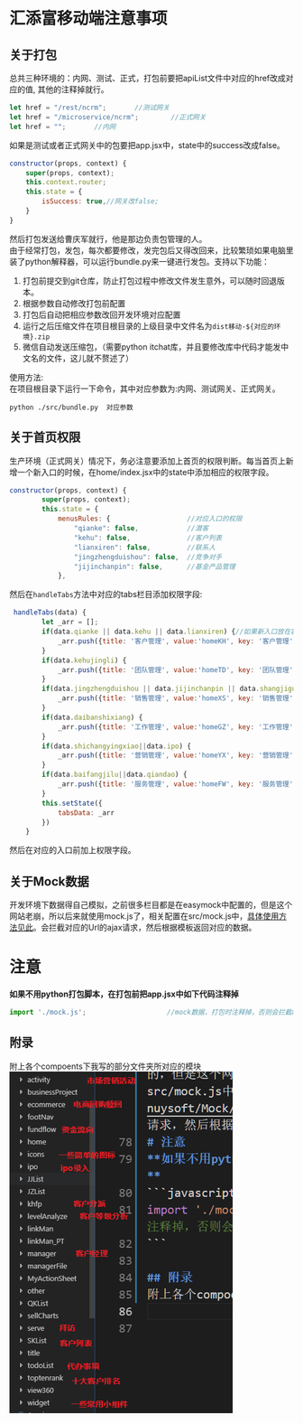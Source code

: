 # 汇添富移动端注意事项


## 关于打包
  总共三种环境的：内网、测试、正式，打包前要把apiList文件中对应的href改成对应的值, 其他的注释掉就行。
```javascript
let href = "/rest/ncrm";       //测试网关
let href = "/microservice/ncrm";        //正式网关
let href = "";       //内网
```
如果是测试或者正式网关中的包要把app.jsx中，state中的success改成false。
```javascript
constructor(props, context) {
    super(props, context);
    this.context.router;
    this.state = {
        isSuccess: true,//网关改false;
    }
}
```
然后打包发送给曹庆军就行，他是那边负责包管理的人。<br>
由于经常打包，发包，每次都要修改，发完包后又得改回来，比较繁琐如果电脑里装了python解释器，可以运行bundle.py来一键进行发包。支持以下功能：
1. 打包前提交到git仓库，防止打包过程中修改文件发生意外，可以随时回退版本。
2. 根据参数自动修改打包前配置
3. 打包后自动把相应参数改回开发环境对应配置
4. 运行之后压缩文件在项目根目录的上级目录中文件名为`dist移动-${对应的环境}.zip`
5. 微信自动发送压缩包，（需要python itchat库，并且要修改库中代码才能发中文名的文件，这儿就不赘述了）

使用方法:<br/>
在项目根目录下运行一下命令，其中对应参数为:内网、测试网关、正式网关。
```
python ./src/bundle.py  对应参数
```
## 关于首页权限
生产环境（正式网关）情况下，务必注意要添加上首页的权限判断。每当首页上新增一个新入口的时候，在home/index.jsx中的state中添加相应的权限字段。
```javascript
constructor(props, context) {
        super(props, context);
        this.state = {
            menusRules: {                   //对应入口的权限
                "qianke": false,            //潜客
                "kehu": false,              //客户列表
                "lianxiren": false,         //联系人
                "jingzhengduishou": false,  //竞争对手
                "jijinchanpin": false,      //基金产品管理
            },
```
然后在`handleTabs`方法中对应的tabs栏目添加权限字段:
```javascript
 handleTabs(data) {
        let _arr = [];
        if(data.qianke || data.kehu || data.lianxiren) {//如果新入口放在客户管理栏目里，则添加到这儿
            _arr.push({title: '客户管理', value:'homeKH', key: '客户管理'});
        }
        if(data.kehujingli) {
            _arr.push({title: '团队管理', value:'homeTD', key: '团队管理'});
        }
        if(data.jingzhengduishou || data.jijinchanpin || data.shangjiguanli || data.jijinjingli) {//如果新入口....
            _arr.push({title: '销售管理', value:'homeXS', key: '销售管理'});
        }
        if(data.daibanshixiang) {
            _arr.push({title: '工作管理', value:'homeGZ', key: '工作管理'});
        }
        if(data.shichangyingxiao||data.ipo) {
            _arr.push({title: '营销管理', value:'homeYX', key: '营销管理'});
        }
        if(data.baifangjilu||data.qiandao) {
            _arr.push({title: '服务管理', value:'homeFW', key: '服务管理'});
        }
        this.setState({
            tabsData: _arr
        })
    }
```
然后在对应的入口前加上权限字段。
## 关于Mock数据
开发环境下数据得自己模拟，之前很多栏目都是在easymock中配置的，但是这个网站老崩，所以后来就使用mock.js了，相关配置在src/mock.js中，[具体使用方法见此](https://github.com/nuysoft/Mock/wiki/Getting-Started)。会拦截对应的Url的ajax请求，然后根据模板返回对应的数据。<br>
# 注意
**如果不用python打包脚本，在打包前把app.jsx中如下代码注释掉**
```javascript
import './mock.js';                    //mock数据，打包时注释掉，否则会拦截ajax请求
```

## 附录
附上各个compoents下我写的部分文件夹所对应的模块<br/>
![文件名所对应的模块](./readmeImage/map_filename_compoent.png)
